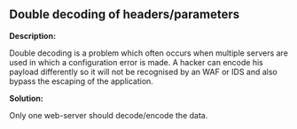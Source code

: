 
Double decoding of headers/parameters
-------

**Description:**

Double decoding is a problem which often occurs when multiple servers are used in which a 
configuration error is made. 
A hacker can encode his payload differently so it will not be recognised by an WAF or IDS 
and also bypass the escaping of the application.


**Solution:**

Only one web-server should decode/encode the data.
	